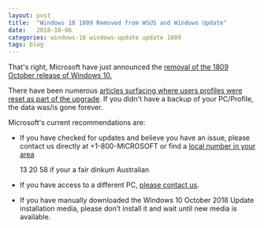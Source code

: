 ```yaml
---
layout: post
title:  "Windows 10 1809 Removed from WSUS and Windows Update"
date:   2018-10-06
categories: windows-10 windows-update update 1809
tags: blog
---
```


That's right, Microsoft have just announced the [removal of the 1809 October release of Windows 10.](https://support.microsoft.com/en-au/help/4464619)

There have been numerous [articles surfacing where users profiles were reset as part of the upgrade](https://answers.microsoft.com/en-us/windows/forum/windows_10-update/windows-10-1809-update-deleted-all-files-from/ff608374-2686-4a08-a4c2-caa4caa6d4e1
). If you didn't have a backup of your PC/Profile, the data was/is gone forever.

Microsoft's current recommendations are:

* If you have checked for updates and believe you have an issue, please contact us directly at +1-800-MICROSOFT or find a [local number in your area](https://support.microsoft.com/en-us/help/4051701/global-customer-service-phone-numbers)

  13 20 58 if your a fair dinkum Australian

* If you have access to a different PC, [please contact us](https://support.microsoft.com/en-au/contactus/).

* If you have manually downloaded the Windows 10 October 2018 Update installation media, please don’t install it and wait until new media is available.
